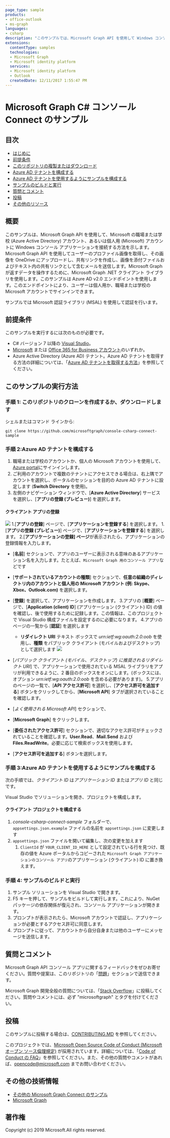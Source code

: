 ```yaml
---
page_type: sample
products:
- office-outlook
- ms-graph
languages:
- csharp
description: "このサンプルでは、Microsoft Graph API を使用して Windows コンソール アプリケーションを Microsoft の職場または学校 (Azure Active Directory) アカウントまたは個人 (Microsoft) アカウントに接続してメールを送信する方法を示します。"
extensions:
  contentType: samples
  technologies:
  - Microsoft Graph 
  - Microsoft identity platform
  services:
  - Microsoft identity platform
  - Outlook
  createdDate: 12/11/2017 1:55:47 PM
---
```

# Microsoft Graph C# コンソール Connect のサンプル

## 目次

* [はじめに](#introduction)
* [前提条件](#prerequisites)
* [このリポジトリの複製またはダウンロード](#cloning-or-downloading-repo)
* [Azure AD テナントを構成する](#configuring-Azure-AD-tenant )
* [Azure AD テナントを使用するようにサンプルを構成する](#configuring-sample-to-use-Azure-AD-tenant)
* [サンプルのビルドと実行](#build-and-run-sample)
* [質問とコメント](#questions-and-comments)
* [投稿](#contributing)
* [その他のリソース](#additional-resources)

## 概要

このサンプルは、Microsoft Graph API を使用して、Microsoft の職場または学校 (Azure Active Directory) アカウント、あるいは個人用 (Microsoft) アカウントに Windows コンソール アプリケーションを接続する方法を示します。Microsoft Graph API を使用してユーザーのプロファイル画像を取得し、その画像を OneDrive にアップロードし、共有リンクを作成し、画像を添付ファイルおよびテキスト内の共有リンクとして含むメールを送信します。Microsoft Graph が返すデータを操作するために、Microsoft Graph .NET クライアント ライブラリを使用します。このサンプルは Azure AD v2.0 エンドポイントを使用します。このエンドポイントにより、ユーザーは個人用か、職場または学校の Microsoft アカウントでサインインできます。

サンプルでは Microsoft 認証ライブラリ (MSAL) を使用して認証を行います。

## 前提条件

このサンプルを実行するには次のものが必要です。

- C# バージョン 7 以降の [Visual Studio](https://www.visualstudio.com/en-us/downloads)。 
-  [Microsoft](www.outlook.com) または [Office 365 for Business アカウント](https://msdn.microsoft.com/en-us/office/office365/howto/setup-development-environment#bk_Office365Account)のいずれか。
- Azure Active Directory (Azure AD) テナント。Azure AD テナントを取得する方法の詳細については、「[Azure AD テナントを取得する方法](https://azure.microsoft.com/en-us/documentation/articles/active-directory-howto-tenant/)」を参照してください。

## このサンプルの実行方法

<a name="cloning-or-downloading-repo"></a>
### 手順 1: このリポジトリのクローンを作成するか、ダウンロードします

シェルまたはコマンド ラインから:

`git clone https://github.com/microsoftgraph/console-csharp-connect-sample`

<a name="configuring-Azure-AD-tenant"></a>
### 手順 2:Azure AD テナントを構成する 

1. 職場または学校のアカウントか、個人の Microsoft アカウントを使用して、[Azure portal](https://portal.azure.com)にサインインします。
2. ご利用のアカウントで複数のテナントにアクセスできる場合は、右上隅でアカウントを選択し、ポータルのセッションを目的の Azure AD テナントに設定します (**Switch Directory** を使用)。
3. 左側のナビゲーション ウィンドウで、[**Azure Active Directory**] サービスを選択し、[**アプリの登録 (プレビュー)**] を選択します。

#### クライアント アプリの登録
![](https://github.com/nicolesigei/console-csharp-connect-sample/blob/master/readme-images/registrations.png)
1.[**アプリの登録**] ページで、[**アプリケーションを登録する**] を選択します。
1.[**アプリの登録 (プレビュー)**] ページで、[**アプリケーションを登録する**] を選択します。
2.[**アプリケーションの登録] ページ**が表示されたら、アプリケーションの登録情報を入力します。
- [**名前**] セクションで、アプリのユーザーに表示される意味のあるアプリケーション名を入力します。たとえば、`Microsoft Graph 用のコンソール アプリ`などです
- [**サポートされているアカウントの種類**] セクションで、**任意の組織のディレクトリ内のアカウントと個人用の Microsoft アカウント (例: Skype、 Xbox、Outlook.com)** を選択します。
- [**登録**] を選択して、アプリケーションを作成します。
3.アプリの [**概要**] ページで、[**Application (client) ID**] (アプリケーション (クライアント) ID) の値を確認し、後で使用するために記録します。この情報は、このプロジェクトで Visual Studio 構成ファイルを設定するのに必要になります。
4.アプリのページの一覧から [**認証**] を選択します

    - **リダイレクト URI** テキスト ボックスで *urn:ietf:wg:oauth:2.0:oob* を使用し、**種類** をパブリック クライアント (モバイルおよびデスクトップ) として選択します
![](https://github.com/nicolesigei/console-csharp-connect-sample/blob/master/readme-images/redirect.png) 
- [*パブリック クライアント (モバイル、デスクトップ) に推奨されるリダイレクト URI*] で、アプリケーションで使用されている MSAL ライブラリをアプリが利用できるように、2 番目のボックスをオンにします。(ボックスには、オプション *urn:ietf:wg:oauth:2.0:oob* を含める必要があります)。
5.アプリのページの一覧で、[**API アクセス許可**] を選択し、[**アクセス許可を追加する**] ボタンをクリックしてから、[**Microsoft API**] タブが選択されていることを確認します。
- [*よく使用される Microsoft API*] セクションで、
- [**Microsoft Graph**] をクリックします。
- [**委任されたアクセス許可**] セクションで、適切なアクセス許可がチェックされていることを確認します。**User.Read**、**Mail.Send** および **Files.ReadWrite**。必要に応じて検索ボックスを使用します。
- [**アクセス許可を追加する**] ボタンを選択します。

<a name="configuring-sample-to-use-Azure-AD-tenant"></a>
### 手順 3:Azure AD テナントを使用するようにサンプルを構成する

次の手順では、*クライアント ID* は*アプリケーション ID* または*アプリ ID* と同じです。

Visual Studio でソリューションを開き、プロジェクトを構成します。

#### クライアント プロジェクトを構成する

1. *console-csharp-connect-sample* フォルダーで、`appsettings.json.example` ファイルの名前を `appsettings.json` に変更します
1. `appsettings.json` ファイルを開いて編集し、次の変更を加えます
    1. `ClientId` が `YOUR_CLIENT_ID_HERE` として設定されている行を見つけ、既存の値を Azure ポータルからコピーされた `Microsoft Graph アプリケーションのコンソール アプリ`のアプリケーション (クライアント) ID に置き換えます。

<a name="build-and-run-sample"></a>
### 手順 4: サンプルのビルドと実行 

1. サンプル ソリューションを Visual Studio で開きます。
2. F5 キーを押して、サンプルをビルドして実行します。これにより、NuGet パッケージの依存関係が復元され、コンソール アプリケーションが開きます。
3. プロンプトが表示されたら、Microsoft アカウントで認証し、アプリケーションが必要とするアクセス許可に同意します。
4. プロンプトに従って、アカウントから自分自身または他のユーザーにメッセージを送信します。
   
## 質問とコメント

Microsoft Graph API コンソール アプリに関するフィードバックをぜひお寄せください。質問や提案は、このリポジトリの「[問題](https://github.com/microsoftgraph/console-csharp-connect-sample/issues)」セクションで送信できます。

Microsoft Graph 開発全般の質問については、「[Stack Overflow](https://stackoverflow.com/questions/tagged/microsoftgraph)」に投稿してください。質問やコメントには、必ず "microsoftgraph" とタグを付けてください。

## 投稿 ##

このサンプルに投稿する場合は、[CONTRIBUTING.MD](/CONTRIBUTING.md) を参照してください。

このプロジェクトでは、[Microsoft Open Source Code of Conduct (Microsoft オープン ソース倫理規定)](https://opensource.microsoft.com/codeofconduct/) が採用されています。詳細については、「[Code of Conduct の FAQ](https://opensource.microsoft.com/codeofconduct/faq/)」を参照してください。また、その他の質問やコメントがあれば、[opencode@microsoft.com](mailto:opencode@microsoft.com) までお問い合わせください。
  
## その他の技術情報

- [その他の Microsoft Graph Connect のサンプル](https://github.com/MicrosoftGraph?utf8=%E2%9C%93&query=-Connect)
- [Microsoft Graph](https://developer.microsoft.com/en-us/graph)

## 著作権
Copyright (c) 2019 Microsoft.All rights reserved.
